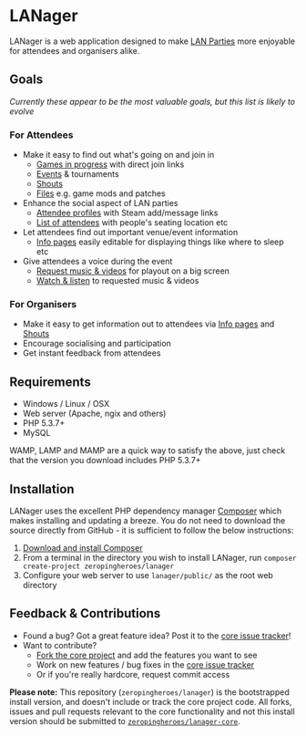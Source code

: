 LANager
=======

LANager is a web application designed to make [LAN Parties](https://en.wikipedia.org/wiki/Lan_party)
more enjoyable for attendees and organisers alike.

## Goals
*Currently these appear to be the most valuable goals, but this list is likely to evolve*

### For Attendees
* Make it easy to find out what's going on and join in
	* [Games in progress](http://zeropingheroes.co.uk/wp-content/gallery/lanager/xbn2r.png) with direct join links
	* [Events](http://zeropingheroes.co.uk/wp-content/gallery/lanager/timetable.png) & tournaments
	* [Shouts](http://zeropingheroes.co.uk/wp-content/gallery/lanager/tixua.png)
	* [Files](http://zeropingheroes.co.uk/wp-content/gallery/lanager/files.png) e.g. game mods and patches
* Enhance the social aspect of LAN parties
	* [Attendee profiles](http://zeropingheroes.co.uk/wp-content/gallery/lanager/p5gat.png) with Steam add/message links
	* [List of attendees](http://zeropingheroes.co.uk/wp-content/gallery/lanager/iblhk.png) with people's seating location etc
* Let attendees find out important venue/event information
	* [Info pages](http://zeropingheroes.co.uk/wp-content/gallery/lanager/info.png) easily editable for displaying things like where to sleep etc
* Give attendees a voice during the event
	* [Request music & videos](http://zeropingheroes.co.uk/wp-content/gallery/lanager/playlist.png) for playout on a big screen
	* [Watch & listen](http://zeropingheroes.co.uk/wp-content/gallery/lanager/playlist_screen.png) to requested music & videos

### For Organisers
* Make it easy to get information out to attendees via [Info pages](http://zeropingheroes.co.uk/wp-content/gallery/lanager/info.png) and [Shouts](http://zeropingheroes.co.uk/wp-content/gallery/lanager/tixua.png)
* Encourage socialising and participation
* Get instant feedback from attendees


## Requirements
* Windows / Linux / OSX
* Web server (Apache, ngix and others)
* PHP 5.3.7+
* MySQL

WAMP, LAMP and MAMP are a quick way to satisfy the above, just check that the version you download includes PHP 5.3.7+

## Installation

LANager uses the excellent PHP dependency manager [Composer](http://getcomposer.org/) which makes installing and updating a breeze. You do not need to download the source directly from GitHub - it is sufficient to follow the below instructions:

1. [Download and install Composer](http://getcomposer.org/download/)
2. From a terminal in the directory you wish to install LANager, run `composer create-project zeropingheroes/lanager`
3. Configure your web server to use `lanager/public/` as the root web directory


## Feedback & Contributions

* Found a bug? Got a great feature idea? Post it to the [core issue tracker](https://github.com/zeropingheroes/lanager-core/issues)!
* Want to contribute?
	* [Fork the core project](https://github.com/zeropingheroes/lanager-core/fork) and add the features you want to see
	* Work on new features / bug fixes in the [core issue tracker](https://github.com/zeropingheroes/lanager-core/issues)
	* Or if you're really hardcore, request commit access


**Please note:** This repository (`zeropingheroes/lanager`) is the bootstrapped install version, and doesn't include or track the core project code. All forks, issues and pull requests relevant to the core functionality and not this install version should be submitted to [`zeropingheroes/lanager-core`](https://github.com/zeropingheroes/lanager-core).